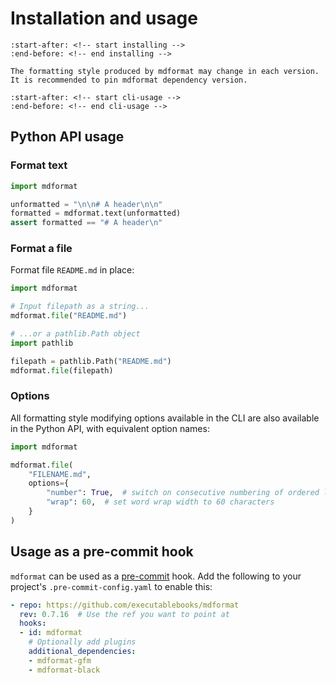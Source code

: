 # Installation and usage

```{include} ../../README.md
:start-after: <!-- start installing -->
:end-before: <!-- end installing -->
```

```{warning}
The formatting style produced by mdformat may change in each version.
It is recommended to pin mdformat dependency version.
```

```{include} ../../README.md
:start-after: <!-- start cli-usage -->
:end-before: <!-- end cli-usage -->
```

## Python API usage

### Format text

```python
import mdformat

unformatted = "\n\n# A header\n\n"
formatted = mdformat.text(unformatted)
assert formatted == "# A header\n"
```

### Format a file

Format file `README.md` in place:

```python
import mdformat

# Input filepath as a string...
mdformat.file("README.md")

# ...or a pathlib.Path object
import pathlib

filepath = pathlib.Path("README.md")
mdformat.file(filepath)
```

### Options

All formatting style modifying options available in the CLI are also available in the Python API,
with equivalent option names:

```python
import mdformat

mdformat.file(
    "FILENAME.md",
    options={
        "number": True,  # switch on consecutive numbering of ordered lists
        "wrap": 60,  # set word wrap width to 60 characters
    }
)
```

## Usage as a pre-commit hook

`mdformat` can be used as a [pre-commit](https://github.com/pre-commit/pre-commit) hook.
Add the following to your project's `.pre-commit-config.yaml` to enable this:

```yaml
- repo: https://github.com/executablebooks/mdformat
  rev: 0.7.16  # Use the ref you want to point at
  hooks:
  - id: mdformat
    # Optionally add plugins
    additional_dependencies:
    - mdformat-gfm
    - mdformat-black
```
